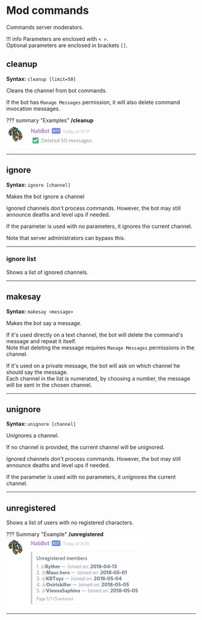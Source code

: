 # Mod commands

Commands server moderators.

!!! info
    Parameters are enclosed with `< >`.   
    Optional parameters are enclosed in brackets `[]`.
    
## cleanup
**Syntax:** `cleanup [limit=50]`

Cleans the channel from bot commands.

If the bot has `Manage Messages` permission, it will also delete command invocation messages.

??? summary "Examples"
    **/cleanup**  
    ![image](../assets/images/commands/cleanup.png)
    
----

## ignore
**Syntax:** `ignore [channel]`

Makes the bot ignore a channel

Ignored channels don't process commands. However, the bot may still announce deaths and level ups if needed.

If the parameter is used with no parameters, it ignores the current channel.

Note that server administrators can bypass this.

----

### ignore list
Shows a list of ignored channels.

----

## makesay
**Syntax:** `makesay <message>`

Makes the bot say a message.
 
If it's used directly on a text channel, the bot will delete the command's message and repeat it itself.  
Note that deleting the message requires `Manage Messages` permissions in the channel.

If it's used on a private message, the bot will ask on which channel he should say the message.  
Each channel in the list is numerated, by choosing a number, the message will be sent in the chosen channel.

----

## unignore
**Syntax:** `unignore [channel]`

Unignores a channel.

If no channel is provided, the current channel will be unignored.

Ignored channels don't process commands. However, the bot may still announce deaths and level ups if needed.

If the parameter is used with no parameters, it unignores the current channel.

----

## unregistered
Shows a list of users with no registered characters.

??? Summary "Example"
    **/unregistered**  
    ![image](../assets/images/commands/unregistered.png)

----

